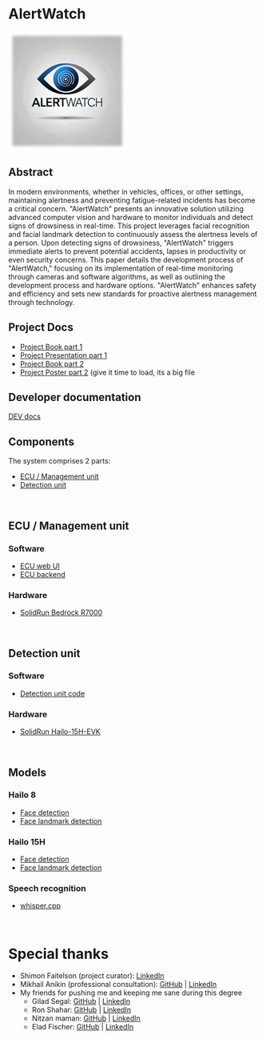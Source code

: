 # AlertWatch
<img src="Capstone_Project_Docs/Banner.png" alt="AlertWatch Banner">

## Abstract
In modern environments, whether in vehicles, offices, or other settings, maintaining alertness and preventing fatigue-related incidents has become a critical concern. "AlertWatch" presents an innovative solution utilizing advanced computer vision and hardware to monitor individuals and detect signs of drowsiness in real-time. This project leverages facial recognition and facial landmark detection to continuously assess the alertness levels of a person. Upon detecting signs of drowsiness, "AlertWatch" triggers immediate alerts to prevent potential accidents, lapses in productivity or even security concerns. This paper details the development process of "AlertWatch," focusing on its implementation of real-time monitoring through cameras and software algorithms, as well as outlining the development process and hardware options. "AlertWatch" enhances safety and efficiency and sets new standards for proactive alertness management through technology.

## Project Docs
* [Project Book part 1](Capstone_Project_Docs/Part_1/AlertWatch_phase_A.docx)
* [Project Presentation part 1](Capstone_Project_Docs/Part_1/AlertWatch_phase_A.pptx)
* [Project Book part 2](Capstone_Project_Docs/Part_2/AlertWatch_phase_B.docx)
* [Project Poster part 2](Capstone_Project_Docs/Part_2/AlertWatch_phase_B.pdf) (give it time to load, its a big file


## Developer documentation 
[DEV docs](https://audiblemaple.github.io/AlertWatch/)

## Components
The system comprises 2 parts:
* [ECU / Management unit](#ecu--management-unit)
* [Detection unit](#detection-unit)
<br>

## ECU / Management unit
### Software
* [ECU web UI](ECU/server/frontend)
* [ECU backend](ECU/server)

### Hardware
* [SolidRun Bedrock R7000](https://www.solid-run.com/industrial-computers/bedrock-r7000-edgeai/)
<br>

## Detection unit
### Software
* [Detection unit code](Production/detector)

### Hardware
* [SolidRun Hailo-15H-EVK](https://www.solid-run.com/hailo-15-som/)
<br>

## Models
### Hailo 8
* [Face detection](Production/models)
* [Face landmark detection](Production/models)

### Hailo 15H
* [Face detection](Production/models)
* [Face landmark detection](Production/models)

### Speech recognition
* [whisper.cpp](https://github.com/ggerganov/whisper.cpp)

<br>

# Special thanks
* Shimon Faitelson (project curator): [LinkedIn ](https://il.linkedin.com/in/shimon-faitelson-22975813)
* Mikhail Anikin (professional consultation): [GitHub](https://github.com/anikinmd) | [LinkedIn ](https://www.linkedin.com/in/mikhail-anikin/)
* My friends for pushing me and keeping me sane during this degree
  * Gilad Segal: [GitHub](https://github.com/gilseg10) | [LinkedIn ](https://www.linkedin.com/in/gilad-segal-4aa158267/)
  * Ron Shahar: [GitHub](https://github.com/Seth7171) | [LinkedIn ](https://www.linkedin.com/in/ron-shahar7171/)
  * Nitzan maman: [GitHub](https://github.com/NitsanMaman) | [LinkedIn ](https://www.linkedin.com/in/nitsan-maman-a6b35a139/)
  * Elad Fischer: [GitHub](https://github.com/EladFis03) | [LinkedIn ](https://www.linkedin.com/in/elad-fisher-064101198/)
